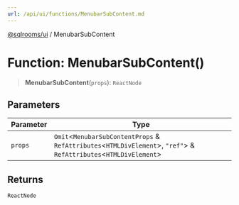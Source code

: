 ```yaml
---
url: /api/ui/functions/MenubarSubContent.md
---
```

[@sqlrooms/ui](../index.md) / MenubarSubContent

# Function: MenubarSubContent()

> **MenubarSubContent**(`props`): `ReactNode`

## Parameters

| Parameter | Type |
| ------ | ------ |
| `props` | `Omit`<`MenubarSubContentProps` & `RefAttributes`<`HTMLDivElement`>, `"ref"`> & `RefAttributes`<`HTMLDivElement`> |

## Returns

`ReactNode`
